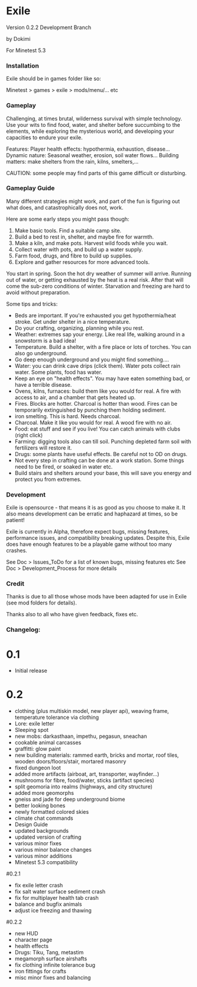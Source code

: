# Exile
Version 0.2.2
Development Branch

by Dokimi

For Minetest 5.3

### Installation
Exile should be in games folder like so:

Minetest > games > exile > mods/menu/... etc


### Gameplay
Challenging, at times brutal, wilderness survival with simple technology.
Use your wits to find food, water, and shelter before succumbing to the elements,
while exploring the mysterious world, and developing your capacities to endure your exile.

Features:
Player health effects: hypothermia, exhaustion, disease...
Dynamic nature: Seasonal weather, erosion, soil water flows...
Building matters: make shelters from the rain, kilns, smelters,...

CAUTION: some people may find parts of this game difficult or disturbing.

### Gameplay Guide
Many different strategies might work, and part of the fun is figuring out what does,
and catastrophically does not, work.

Here are some early steps you might pass though:
1. Make basic tools. Find a suitable camp site.
2. Build a bed to rest in, shelter, and maybe fire for warmth.
3. Make a kiln, and make pots. Harvest wild foods while you wait.
4. Collect water with pots, and build up a water supply.
5. Farm food, drugs, and fibre to build up supplies.
6. Explore and gather resources for more advanced tools.

You start in spring. Soon the hot dry weather of summer will arrive.
Running out of water, or getting exhausted by the heat is a real risk.
After that will come the sub-zero conditions of winter.
Starvation and freezing are hard to avoid without preparation.


Some tips and tricks:
- Beds are important. If you're exhausted you get hypothermia/heat stroke. Get under shelter in a nice temperature.
- Do your crafting, organizing, planning while you rest.
- Weather: extremes sap your energy. Like real life, walking around in a snowstorm is a bad idea!
- Temperature. Build a shelter, with a fire place or lots of torches. You can also go underground.
- Go deep enough underground and you might find something....
- Water: you can drink cave drips (click them). Water pots collect rain water. Some plants, food has water.
- Keep an eye on "health effects". You may have eaten something bad, or have a terrible disease.
- Ovens, kilns, furnaces: build them like you would for real. A fire with access to air, and a chamber that gets heated up.
- Fires. Blocks are hotter. Charcoal is hotter than wood. Fires can be temporarily extinguished by punching them holding sediment.
- iron smelting. This is hard. Needs charcoal.
- Charcoal. Make it like you would for real. A wood fire with no air.
- Food: eat stuff and see if you live! You can catch animals with clubs (right click)
- Farming: digging tools also can till soil. Punching depleted farm soil with fertilizers will restore it.
- Drugs: some plants have useful effects. Be careful not to OD on drugs.
- Not every step in crafting can be done at a work station. Some things need to be fired, or soaked in water etc.
- Build stairs and shelters around your base, this will save you energy and protect you from extremes.

### Development
Exile is opensource - that means it is as good as you choose to make it.
It also means development can be erratic and haphazard at times, so be patient!

Exile is currently in Alpha, therefore expect bugs, missing features, performance issues,
and compatibility breaking updates.
Despite this, Exile does have enough features to be a playable game without too many crashes.

See Doc > Issues_ToDo for a list of known bugs, missing features etc
See Doc > Development_Process for more details

### Credit
Thanks is due to all those whose mods have been adapted for use in Exile (see mod folders for details).

Thanks also to all who have given feedback, fixes etc.

### Changelog:

# 0.1
- Initial release

# 0.2
- clothing (plus multiskin model, new player api), weaving frame, temperature tolerance via clothing
- Lore: exile letter
- Sleeping spot
- new mobs: darkasthaan, impethu, pegasun, sneachan
- cookable animal carcasses
- graffitti: glow paint
- new building materials: rammed earth, bricks and mortar, roof tiles, wooden doors/floors/stair, mortared masonry
- fixed dungeon loot
- added more artifacts (airboat, art, transporter, wayfinder...)
- mushrooms for fibre, food/water, sticks (artifact species)
- split geomoria into realms (highways, and city structure)
- added more geomorphs
- gneiss and jade for deep underground biome
- better looking bones
- newly formatted colored skies
- climate chat commands
- Design Guide
- updated backgrounds
- updated version of crafting
- various minor fixes
- various minor balance changes
- various minor additions
- Minetest 5.3 compatibility

#0.2.1
- fix exile letter crash
- fix salt water surface sediment crash
- fix for multiplayer health tab crash
- balance and bugfix animals
- adjust ice freezing and thawing

#0.2.2
- new HUD
- character page
- health effects
- Drugs: Tiku, Tang, metastim
- megamorph surface airshafts
- fix clothing infinite tolerance bug
- iron fittings for crafts
- misc minor fixes and balancing
